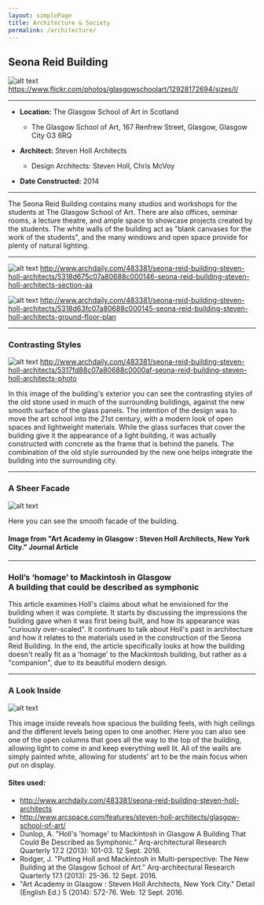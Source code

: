 ```yaml
---
layout: simplePage
title: Architecture & Society
permalink: /architecture/
---
```


## Seona Reid Building

![alt text](https://github.com/mattruston/mattruston.github.io/blob/master/images/Seona-Reid-Building.jpg?raw=true)
<https://www.flickr.com/photos/glasgowschoolart/12928172694/sizes/l/>

___

- **Location:** The Glasgow School of Art in Scotland
  * The Glasgow School of Art, 167 Renfrew Street, Glasgow, Glasgow City G3 6RQ

- **Architect:** Steven Holl Architects
  * Design Architects: Steven Holl, Chris McVoy

- **Date Constructed:** 2014

___

The Seona Reid Building contains many studios and workshops for the students at The Glasgow School of Art. There are also offices, seminar rooms, a lecture theatre, and ample space to showcase projects created by the students. The white walls of the building act as "blank canvases for the work of the students", and the many windows and open space provide for plenty of natural lighting.

___

![alt text](https://github.com/mattruston/mattruston.github.io/blob/master/images/Section_AA.jpg?raw=true "Section AA")
<http://www.archdaily.com/483381/seona-reid-building-steven-holl-architects/5318d675c07a80688c000146-seona-reid-building-steven-holl-architects-section-aa>

![alt text](https://github.com/mattruston/mattruston.github.io/blob/master/images/Ground_Floor_Plan.jpg?raw=true "Ground Floor Plan")
<http://www.archdaily.com/483381/seona-reid-building-steven-holl-architects/5318d63fc07a80688c000145-seona-reid-building-steven-holl-architects-ground-floor-plan>

___

### Contrasting Styles

![alt text](https://github.com/mattruston/mattruston.github.io/blob/master/images/Side-Styles.jpg?raw=true "Section AA")
<http://www.archdaily.com/483381/seona-reid-building-steven-holl-architects/5317fd88c07a80688c0000af-seona-reid-building-steven-holl-architects-photo>
<p>In this image of the building's exterior you can see the contrasting styles of the old stone used in much of the surrounding buildings, against the new smooth surface of the glass panels. The intention of the design was to move the art school into the 21st century, with a modern look of open spaces and lightweight materials. While the glass surfaces that cover the building give it the appearance of a light building, it was actually constructed with concrete as the frame that is behind the panels. The combination of the old style surrounded by the new one helps integrate the building into the surrounding city.</p>

___

### A Sheer Facade

![alt text](https://github.com/mattruston/mattruston.github.io/blob/master/images/Seona-Reid-Building-Facade.png?raw=true "Seona Reid Building Facade")
<p>Here you can see the smooth facade of the building.</p>

#### Image from "Art Academy in Glasgow : Steven Holl Architects, New York City." Journal Article
___

<h3> Holl’s ‘homage’ to Mackintosh in Glasgow<br />A building that could be described as symphonic </h3>
This article examines Holl's claims about what he envisioned for the building when it was complete. It starts by discussing the impressions the building gave when it was first being built, and how its appearance was "curiously over-scaled". It continues to talk about Holl's past in architecture and how it relates to the materials used in the construction of the Seona Reid Building. In the end, the article specifically looks at how the building doesn't really fit as a 'homage' to the Mackintosh building, but rather as a "companion", due to its beautiful modern design.

___

### A Look Inside

![alt text](https://github.com/mattruston/mattruston.github.io/blob/master/images/Seona-Reid-Building-Interior.jpg?raw=true "Seona Reid Building Interior")
<p>This image inside reveals how spacious the building feels, with high ceilings and the different levels being open to one another. Here you can also see one of the open columns that goes all the way to the top of the building, allowing light to come in and keep everything well lit. All of the walls are simply painted white, allowing for students' art to be the main focus when put on display.</p>


#### Sites used: ####

- http://www.archdaily.com/483381/seona-reid-building-steven-holl-architects
- http://www.arcspace.com/features/steven-holl-architects/glasgow-school-of-art/
- Dunlop, A. "Holl's 'homage' to Mackintosh in Glasgow A Building That Could Be Described as Symphonic." Arq-architectural Research Quarterly 17.2 (2013): 101-03. 12 Sept. 2016.
- Rodger, J. "Putting Holl and Mackintosh in Multi-perspective: The New Building at the Glasgow School of Art." Arq-architectural Research Quarterly 17.1 (2013): 25-36. 12 Sept. 2016.
- "Art Academy in Glasgow : Steven Holl Architects, New York City." Detail (English Ed.) 5 (2014): 572-76. Web. 12 Sept. 2016.